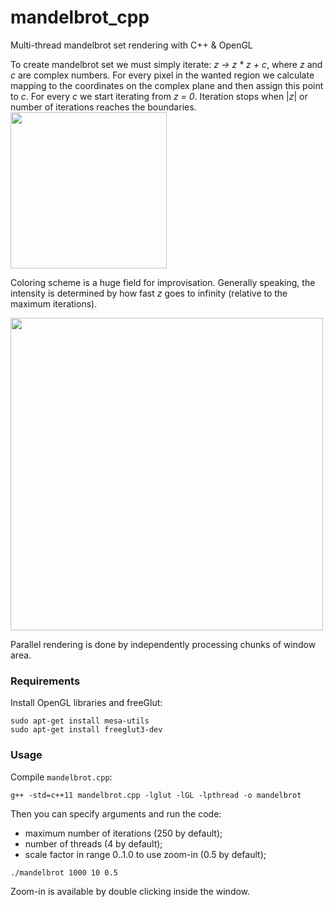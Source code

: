# mandelbrot_cpp
Multi-thread mandelbrot set rendering with C++ &amp; OpenGL  

To create mandelbrot set we must simply iterate: *z -> z * z + c*, where *z* and *c* are complex numbers. 
For every pixel in the wanted region we calculate mapping to the coordinates on the complex plane and then assign this point to *c*. For every *c* we start iterating from *z = 0*. Iteration stops when |*z*| or number of iterations reaches the boundaries.  
<img src="https://github.com/gasparian/mandelbrot_cpp/blob/master/pics/animation.gif" height=250>  

Coloring scheme is a huge field for improvisation. Generally speaking, the intensity is determined by how fast *z* goes to infinity (relative to the maximum iterations).  

<img src="https://github.com/gasparian/mandelbrot_cpp/blob/master/pics/animation.gif" height=500>  

Parallel rendering is done by independently processing chunks of window area.

### Requirements
Install OpenGL libraries and freeGlut:
```
sudo apt-get install mesa-utils
sudo apt-get install freeglut3-dev
```

### Usage
Compile `mandelbrot.cpp`:
```
g++ -std=c++11 mandelbrot.cpp -lglut -lGL -lpthread -o mandelbrot
```

Then you can specify arguments and run the code:
- maximum number of iterations (250 by default);  
- number of threads (4 by default);  
- scale factor in range 0..1.0 to use zoom-in (0.5 by default);  
```
./mandelbrot 1000 10 0.5
```  

Zoom-in is available by double clicking inside the window.
